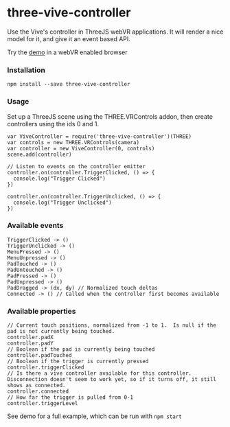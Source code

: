 # three-vive-controller

Use the Vive's controller in ThreeJS webVR applications.  It will render a nice model for it, and give it an event based API.

Try the [demo](https://msfeldstein.github.io/three-vive-controller/demo/) in a webVR enabled browser

### Installation

`npm install --save three-vive-controller`

### Usage

Set up a ThreeJS scene using the THREE.VRControls addon, then create controllers using the ids 0 and 1.

```
var ViveController = require('three-vive-controller')(THREE)
var controls = new THREE.VRControls(camera)
var controller = new ViveController(0, controls)
scene.add(controller)

// Listen to events on the controller emitter
controller.on(controller.TriggerClicked, () => {
  console.log("Trigger Clicked")
})

controller.on(controller.TriggerUnclicked, () => {
  console.log("Trigger Unclicked")
})
```

### Available events
```
TriggerClicked -> ()
TriggerUnclicked -> ()
MenuPressed -> ()
MenuUnpressed -> ()
PadTouched -> ()
PadUntouched -> ()
PadPressed -> ()
PadUnpressed -> ()
PadDragged -> (dx, dy) // Normalized touch deltas
Connected -> () // Called when the controller first becomes available
```

### Available properties
```
// Current touch positions, normalized from -1 to 1.  Is null if the pad is not currently being touched.
controller.padX
controller.padY
// Boolean if the pad is currently being touched
controller.padTouched
// Boolean if the trigger is currently pressed
controller.triggerClicked
// Is there a vive controller available for this controller. Disconnection doesn't seem to work yet, so if it turns off, it still shows as connected.
controller.connected
// How far the trigger is pulled from 0-1
controller.triggerLevel
```

See demo for a full example, which can be run with `npm start`
